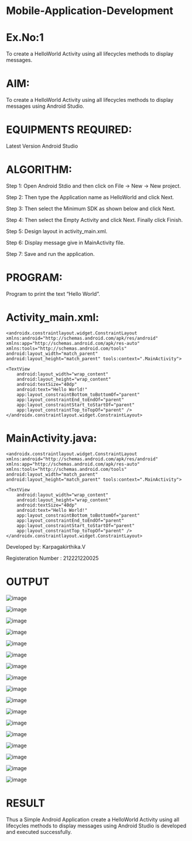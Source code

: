# Mobile-Application-Development
# Ex.No:1

To create a HelloWorld Activity using all lifecycles methods to display messages.

# AIM:
To create a HelloWorld Activity using all lifecycles methods to display messages using Android Studio.

# EQUIPMENTS REQUIRED:
Latest Version Android Studio

# ALGORITHM:

Step 1: Open Android Stdio and then click on File -> New -> New project.

Step 2: Then type the Application name as HelloWorld and click Next.

Step 3: Then select the Minimum SDK as shown below and click Next.

Step 4: Then select the Empty Activity and click Next. Finally click Finish.

Step 5: Design layout in activity_main.xml.

Step 6: Display message give in MainActivity file.

Step 7: Save and run the application.

# PROGRAM:
Program to print the text “Hello World”.

# Activity_main.xml:
```
<androidx.constraintlayout.widget.ConstraintLayout xmlns:android="http://schemas.android.com/apk/res/android" xmlns:app="http://schemas.android.com/apk/res-auto" xmlns:tools="http://schemas.android.com/tools" android:layout_width="match_parent" android:layout_height="match_parent" tools:context=".MainActivity">

<TextView
    android:layout_width="wrap_content"
    android:layout_height="wrap_content"
    android:textSize="40dp"
    android:text="Hello World!"
    app:layout_constraintBottom_toBottomOf="parent"
    app:layout_constraintEnd_toEndOf="parent"
    app:layout_constraintStart_toStartOf="parent"
    app:layout_constraintTop_toTopOf="parent" />
</androidx.constraintlayout.widget.ConstraintLayout>
```
# MainActivity.java:
```
<androidx.constraintlayout.widget.ConstraintLayout xmlns:android="http://schemas.android.com/apk/res/android" xmlns:app="http://schemas.android.com/apk/res-auto" xmlns:tools="http://schemas.android.com/tools" android:layout_width="match_parent" android:layout_height="match_parent" tools:context=".MainActivity">

<TextView
    android:layout_width="wrap_content"
    android:layout_height="wrap_content"
    android:textSize="40dp"
    android:text="Hello World!"
    app:layout_constraintBottom_toBottomOf="parent"
    app:layout_constraintEnd_toEndOf="parent"
    app:layout_constraintStart_toStartOf="parent"
    app:layout_constraintTop_toTopOf="parent" />
</androidx.constraintlayout.widget.ConstraintLayout>
```
Developed by: Karpagakirthika.V

Registeration Number : 212221220025

# OUTPUT

![image](https://github.com/KARPAGAKIRTHIKA/Mobile-Application-Development/assets/103020162/f1707ff1-921a-4031-b4cf-17a200e423a9)

![image](https://github.com/KARPAGAKIRTHIKA/Mobile-Application-Development/assets/103020162/d41b69d3-8db6-4ce1-87c4-0dda12f2fd87)

![image](https://github.com/KARPAGAKIRTHIKA/Mobile-Application-Development/assets/103020162/c8ddb254-9483-4d2b-bb0a-5b033fdc8a84)

![image](https://github.com/KARPAGAKIRTHIKA/Mobile-Application-Development/assets/103020162/555a07a4-bf11-48c4-865a-1c3c9bcdc4f7)

![image](https://github.com/KARPAGAKIRTHIKA/Mobile-Application-Development/assets/103020162/cf3d2623-f5a2-4cd7-8d2f-7f14b5be7cbd)

![image](https://github.com/KARPAGAKIRTHIKA/Mobile-Application-Development/assets/103020162/1ffcd6f0-57e8-45a4-93f3-420b368154a8)

![image](https://github.com/KARPAGAKIRTHIKA/Mobile-Application-Development/assets/103020162/0300d1ae-110a-44c6-b65c-6514b19aba89)

![image](https://github.com/KARPAGAKIRTHIKA/Mobile-Application-Development/assets/103020162/57b59a0c-2324-4796-bf40-895311caba08)

![image](https://github.com/KARPAGAKIRTHIKA/Mobile-Application-Development/assets/103020162/84770b56-f9ce-40c2-becf-731c2e64b2d2)

![image](https://github.com/KARPAGAKIRTHIKA/Mobile-Application-Development/assets/103020162/ed3fa4f1-2b14-4a20-ac0f-b8cda8b07d14)

![image](https://github.com/KARPAGAKIRTHIKA/Mobile-Application-Development/assets/103020162/83991fc5-300b-43db-8e81-9e2d2871cc52)

![image](https://github.com/KARPAGAKIRTHIKA/Mobile-Application-Development/assets/103020162/994b9239-071a-4539-be90-60e382caa8ae)

![image](https://github.com/KARPAGAKIRTHIKA/Mobile-Application-Development/assets/103020162/b9c2da0e-7a87-48c3-942d-95f5379602e4)

![image](https://github.com/KARPAGAKIRTHIKA/Mobile-Application-Development/assets/103020162/fa481722-393d-4139-b72c-f72d7024a226)

![image](https://github.com/KARPAGAKIRTHIKA/Mobile-Application-Development/assets/103020162/bf8d4548-eebe-4aae-b4dd-23aef75b87b5)

![image](https://github.com/KARPAGAKIRTHIKA/Mobile-Application-Development/assets/103020162/0ff18b9b-486e-438a-9a45-320354f54f0d)

![image](https://github.com/KARPAGAKIRTHIKA/Mobile-Application-Development/assets/103020162/41101add-ea6d-4989-b488-cde5d04317eb)



# RESULT
Thus a Simple Android Application create a HelloWorld Activity using all lifecycles methods to display messages using Android Studio is developed and executed successfully.
